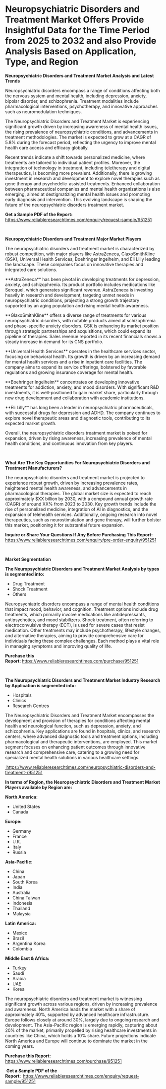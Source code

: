 <p><h1>Neuropsychiatric Disorders and Treatment Market Offers Provide Insightful Data for the Time Period from 2025 to 2032 and also Provide Analysis Based on Application, Type, and Region</h1></p><p><strong>Neuropsychiatric Disorders and Treatment Market Analysis and Latest Trends</strong></p>
<p><p>Neuropsychiatric disorders encompass a range of conditions affecting both the nervous system and mental health, including depression, anxiety, bipolar disorder, and schizophrenia. Treatment modalities include pharmacological interventions, psychotherapy, and innovative approaches such as neuromodulation techniques. </p><p>The Neuropsychiatric Disorders and Treatment Market is experiencing significant growth driven by increasing awareness of mental health issues, the rising prevalence of neuropsychiatric conditions, and advancements in treatment methodologies. The market is expected to grow at a CAGR of 5.8% during the forecast period, reflecting the urgency to improve mental health care access and efficacy globally. </p><p>Recent trends indicate a shift towards personalized medicine, where treatments are tailored to individual patient profiles. Moreover, the integration of technology in treatment, including teletherapy and digital therapeutics, is becoming more prevalent. Additionally, there is growing investment in research and development to explore novel therapies such as gene therapy and psychedelic-assisted treatments. Enhanced collaboration between pharmaceutical companies and mental health organizations is also emerging, aimed at destigmatizing mental health issues and promoting early diagnosis and intervention. This evolving landscape is shaping the future of the neuropsychiatric disorders treatment market.</p></p>
<p><strong>Get a Sample PDF of the Report:&nbsp;</strong> <a href="https://www.reliableresearchtimes.com/enquiry/request-sample/951251?utm_campaign=3027&utm_medium=2&utm_source=Github&utm_content=ia&utm_term=17042025&utm_id=neuropsychiatric-disorders-and-treatment">https://www.reliableresearchtimes.com/enquiry/request-sample/951251</a></p>
<p>&nbsp;</p>
<p><strong>Neuropsychiatric Disorders and Treatment Major Market Players</strong></p>
<p><p>The neuropsychiatric disorders and treatment market is characterized by robust competition, with major players like AstraZeneca, GlaxoSmithKline (GSK), Universal Health Services, Boehringer Ingelheim, and Eli Lilly leading the landscape. These companies focus on innovative therapies and integrated care solutions.</p><p>**AstraZeneca** has been pivotal in developing treatments for depression, anxiety, and schizophrenia. Its product portfolio includes medications like Seroquel, which generates significant revenue. AstraZeneca is investing heavily in research and development, targeting unmet needs in neuropsychiatric conditions, projecting a strong growth trajectory supported by an aging population and rising mental health awareness.</p><p>**GlaxoSmithKline** offers a diverse range of treatments for various neuropsychiatric disorders, with notable products aimed at schizophrenia and phase-specific anxiety disorders. GSK is enhancing its market position through strategic partnerships and acquisitions, which could expand its pipeline of therapies. Sales revenue reported in its recent financials shows a steady increase in demand for its CNS portfolio.</p><p>**Universal Health Services** operates in the healthcare services sector, focusing on behavioral health. Its growth is driven by an increasing demand for mental health services and a rise in inpatient care facilities. The company aims to expand its service offerings, bolstered by favorable regulations and growing insurance coverage for mental health.</p><p>**Boehringer Ingelheim** concentrates on developing innovative treatments for addiction, anxiety, and mood disorders. With significant R&D investments, it is well-positioned to gain market share, particularly through new drug development and collaboration with academic institutions.</p><p>**Eli Lilly** has long been a leader in neuropsychiatric pharmaceuticals, with successful drugs for depression and ADHD. The company continues to explore novel therapeutic areas and diagnostic tools, contributing to its expected market growth.</p><p>Overall, the neuropsychiatric disorders treatment market is poised for expansion, driven by rising awareness, increasing prevalence of mental health conditions, and continuous innovation from key players.</p></p>
<p>&nbsp;</p>
<p><strong>What Are The Key Opportunities For Neuropsychiatric Disorders and Treatment Manufacturers?</strong></p>
<p><p>The neuropsychiatric disorders and treatment market is projected to experience robust growth, driven by increasing prevalence rates, heightened mental health awareness, and advancements in pharmacological therapies. The global market size is expected to reach approximately $XX billion by 2030, with a compound annual growth rate (CAGR) of around XX% from 2023 to 2030. Key growth trends include the rise of personalized medicine, integration of AI in diagnostics, and the expansion of telehealth services. Additionally, ongoing research into novel therapeutics, such as neurostimulation and gene therapy, will further bolster this market, positioning it for substantial future expansion.</p></p>
<p><strong>Inquire or Share Your Questions If Any Before Purchasing This Report:</strong> <a href="https://www.reliableresearchtimes.com/enquiry/pre-order-enquiry/951251?utm_campaign=3027&utm_medium=2&utm_source=Github&utm_content=ia&utm_term=17042025&utm_id=neuropsychiatric-disorders-and-treatment">https://www.reliableresearchtimes.com/enquiry/pre-order-enquiry/951251</a></p>
<p>&nbsp;</p>
<p><strong>Market Segmentation</strong></p>
<p><strong>The Neuropsychiatric Disorders and Treatment Market Analysis by types is segmented into:</strong></p>
<p><ul><li>Drug Treatment</li><li>Shock Treatment</li><li>Others</li></ul></p>
<p><p>Neuropsychiatric disorders encompass a range of mental health conditions that impact mood, behavior, and cognition. Treatment options include drug treatments, which primarily involve medications like antidepressants, antipsychotics, and mood stabilizers. Shock treatment, often referring to electroconvulsive therapy (ECT), is used for severe cases that resist medication. Other treatments may include psychotherapy, lifestyle changes, and alternative therapies, aiming to provide comprehensive care for individuals facing these complex challenges. Each method plays a vital role in managing symptoms and improving quality of life.</p></p>
<p><strong>Purchase this Report:&nbsp;</strong><a href="https://www.reliableresearchtimes.com/purchase/951251?utm_campaign=3027&utm_medium=2&utm_source=Github&utm_content=ia&utm_term=17042025&utm_id=neuropsychiatric-disorders-and-treatment">https://www.reliableresearchtimes.com/purchase/951251</a></p>
<p>&nbsp;</p>
<p><strong>The Neuropsychiatric Disorders and Treatment Market Industry Research by Application is segmented into:</strong></p>
<p><ul><li>Hospitals</li><li>Clinics</li><li>Research Centres</li></ul></p>
<p><p>The Neuropsychiatric Disorders and Treatment Market encompasses the development and provision of therapies for conditions affecting mental health and neurological function, such as depression, anxiety, and schizophrenia. Key applications are found in hospitals, clinics, and research centers, where advanced diagnostic tools and treatment options, including pharmacological and therapeutic interventions, are employed. This market segment focuses on enhancing patient outcomes through innovative research and comprehensive care, catering to a growing need for specialized mental health solutions in various healthcare settings.</p></p>
<p><a href="https://www.reliableresearchtimes.com/neuropsychiatric-disorders-and-treatment-r951251?utm_campaign=3027&utm_medium=2&utm_source=Github&utm_content=ia&utm_term=17042025&utm_id=neuropsychiatric-disorders-and-treatment">&nbsp;https://www.reliableresearchtimes.com/neuropsychiatric-disorders-and-treatment-r951251</a></p>
<p><strong>In terms of Region, the Neuropsychiatric Disorders and Treatment Market Players available by Region are:</strong></p>
<p>
    <p> <strong> North America: </strong>
        <ul>
            <li>United States</li>
            <li>Canada</li>
        </ul>
        </p> 
    <p> <strong> Europe: </strong>
        <ul>
            <li>Germany</li>
            <li>France</li>
            <li>U.K.</li>
            <li>Italy</li>
            <li>Russia</li>
        </ul>
        </p> 
    <p> <strong> Asia-Pacific: </strong>
        <ul>
            <li>China</li>
            <li>Japan</li>
            <li>South Korea</li>
            <li>India</li>
            <li>Australia</li>
            <li>China Taiwan</li>
            <li>Indonesia</li>
            <li>Thailand</li>
            <li>Malaysia</li>
        </ul>
        </p> 
    <p> <strong> Latin America: </strong>
        <ul>
            <li>Mexico</li>
            <li>Brazil</li>
            <li>Argentina Korea</li>
            <li>Colombia</li>
        </ul>
        </p> 
    <p> <strong> Middle East & Africa: </strong>
        <ul>
            <li>Turkey</li>
            <li>Saudi</li>
            <li>Arabia</li>
            <li>UAE</li>
            <li>Korea</li>
        </ul>
    </p>
    </p>
<p><p>The neuropsychiatric disorders and treatment market is witnessing significant growth across various regions, driven by increasing prevalence and awareness. North America leads the market with a share of approximately 40%, supported by advanced healthcare infrastructure. Europe follows closely at around 30%, largely due to ongoing research and development. The Asia-Pacific region is emerging rapidly, capturing about 20% of the market, primarily propelled by rising healthcare investments in countries like China, which holds a 10% share. Future projections indicate North America and Europe will continue to dominate the market in the coming years.</p></p>
<p><strong>Purchase this Report: </strong><a href="https://www.reliableresearchtimes.com/purchase/951251?utm_campaign=3027&utm_medium=2&utm_source=Github&utm_content=ia&utm_term=17042025&utm_id=neuropsychiatric-disorders-and-treatment">https://www.reliableresearchtimes.com/purchase/951251</a></p>
<p>&nbsp;<strong>Get a Sample PDF of the Report:&nbsp;&nbsp;</strong><a href="https://www.reliableresearchtimes.com/enquiry/request-sample/951251?utm_campaign=3027&utm_medium=2&utm_source=Github&utm_content=ia&utm_term=17042025&utm_id=neuropsychiatric-disorders-and-treatment">https://www.reliableresearchtimes.com/enquiry/request-sample/951251</a></p>
<p><strong></strong></p>
<p><p></p><p></p><p></p></p>